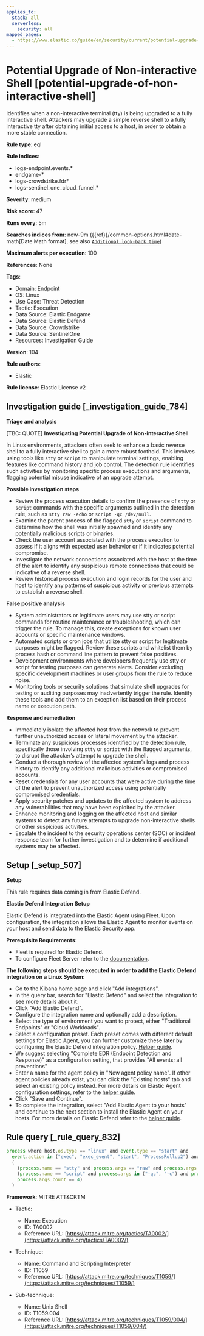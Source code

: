 ```yaml
---
applies_to:
  stack: all
  serverless:
    security: all
mapped_pages:
  - https://www.elastic.co/guide/en/security/current/potential-upgrade-of-non-interactive-shell.html
---
```


# Potential Upgrade of Non-interactive Shell [potential-upgrade-of-non-interactive-shell]

Identifies when a non-interactive terminal (tty) is being upgraded to a fully interactive shell. Attackers may upgrade a simple reverse shell to a fully interactive tty after obtaining initial access to a host, in order to obtain a more stable connection.

**Rule type**: eql

**Rule indices**:

* logs-endpoint.events.*
* endgame-*
* logs-crowdstrike.fdr*
* logs-sentinel_one_cloud_funnel.*

**Severity**: medium

**Risk score**: 47

**Runs every**: 5m

**Searches indices from**: now-9m ({{ref}}/common-options.html#date-math[Date Math format], see also [`Additional look-back time`](docs-content://solutions/security/detect-and-alert/create-detection-rule.md#rule-schedule))

**Maximum alerts per execution**: 100

**References**: None

**Tags**:

* Domain: Endpoint
* OS: Linux
* Use Case: Threat Detection
* Tactic: Execution
* Data Source: Elastic Endgame
* Data Source: Elastic Defend
* Data Source: Crowdstrike
* Data Source: SentinelOne
* Resources: Investigation Guide

**Version**: 104

**Rule authors**:

* Elastic

**Rule license**: Elastic License v2

## Investigation guide [_investigation_guide_784]

**Triage and analysis**

[TBC: QUOTE]
**Investigating Potential Upgrade of Non-interactive Shell**

In Linux environments, attackers often seek to enhance a basic reverse shell to a fully interactive shell to gain a more robust foothold. This involves using tools like `stty` or `script` to manipulate terminal settings, enabling features like command history and job control. The detection rule identifies such activities by monitoring specific process executions and arguments, flagging potential misuse indicative of an upgrade attempt.

**Possible investigation steps**

* Review the process execution details to confirm the presence of `stty` or `script` commands with the specific arguments outlined in the detection rule, such as `stty raw -echo` or `script -qc /dev/null`.
* Examine the parent process of the flagged `stty` or `script` command to determine how the shell was initially spawned and identify any potentially malicious scripts or binaries.
* Check the user account associated with the process execution to assess if it aligns with expected user behavior or if it indicates potential compromise.
* Investigate the network connections associated with the host at the time of the alert to identify any suspicious remote connections that could be indicative of a reverse shell.
* Review historical process execution and login records for the user and host to identify any patterns of suspicious activity or previous attempts to establish a reverse shell.

**False positive analysis**

* System administrators or legitimate users may use stty or script commands for routine maintenance or troubleshooting, which can trigger the rule. To manage this, create exceptions for known user accounts or specific maintenance windows.
* Automated scripts or cron jobs that utilize stty or script for legitimate purposes might be flagged. Review these scripts and whitelist them by process hash or command line pattern to prevent false positives.
* Development environments where developers frequently use stty or script for testing purposes can generate alerts. Consider excluding specific development machines or user groups from the rule to reduce noise.
* Monitoring tools or security solutions that simulate shell upgrades for testing or auditing purposes may inadvertently trigger the rule. Identify these tools and add them to an exception list based on their process name or execution path.

**Response and remediation**

* Immediately isolate the affected host from the network to prevent further unauthorized access or lateral movement by the attacker.
* Terminate any suspicious processes identified by the detection rule, specifically those involving `stty` or `script` with the flagged arguments, to disrupt the attacker’s attempt to upgrade the shell.
* Conduct a thorough review of the affected system’s logs and process history to identify any additional malicious activities or compromised accounts.
* Reset credentials for any user accounts that were active during the time of the alert to prevent unauthorized access using potentially compromised credentials.
* Apply security patches and updates to the affected system to address any vulnerabilities that may have been exploited by the attacker.
* Enhance monitoring and logging on the affected host and similar systems to detect any future attempts to upgrade non-interactive shells or other suspicious activities.
* Escalate the incident to the security operations center (SOC) or incident response team for further investigation and to determine if additional systems may be affected.


## Setup [_setup_507]

**Setup**

This rule requires data coming in from Elastic Defend.

**Elastic Defend Integration Setup**

Elastic Defend is integrated into the Elastic Agent using Fleet. Upon configuration, the integration allows the Elastic Agent to monitor events on your host and send data to the Elastic Security app.

**Prerequisite Requirements:**

* Fleet is required for Elastic Defend.
* To configure Fleet Server refer to the [documentation](docs-content://reference/ingestion-tools/fleet/fleet-server.md).

**The following steps should be executed in order to add the Elastic Defend integration on a Linux System:**

* Go to the Kibana home page and click "Add integrations".
* In the query bar, search for "Elastic Defend" and select the integration to see more details about it.
* Click "Add Elastic Defend".
* Configure the integration name and optionally add a description.
* Select the type of environment you want to protect, either "Traditional Endpoints" or "Cloud Workloads".
* Select a configuration preset. Each preset comes with different default settings for Elastic Agent, you can further customize these later by configuring the Elastic Defend integration policy. [Helper guide](docs-content://solutions/security/configure-elastic-defend/configure-an-integration-policy-for-elastic-defend.md).
* We suggest selecting "Complete EDR (Endpoint Detection and Response)" as a configuration setting, that provides "All events; all preventions"
* Enter a name for the agent policy in "New agent policy name". If other agent policies already exist, you can click the "Existing hosts" tab and select an existing policy instead. For more details on Elastic Agent configuration settings, refer to the [helper guide](docs-content://reference/ingestion-tools/fleet/agent-policy.md).
* Click "Save and Continue".
* To complete the integration, select "Add Elastic Agent to your hosts" and continue to the next section to install the Elastic Agent on your hosts. For more details on Elastic Defend refer to the [helper guide](docs-content://solutions/security/configure-elastic-defend/install-elastic-defend.md).


## Rule query [_rule_query_832]

```js
process where host.os.type == "linux" and event.type == "start" and
  event.action in ("exec", "exec_event", "start", "ProcessRollup2") and
  (
    (process.name == "stty" and process.args == "raw" and process.args == "-echo" and process.args_count >= 3) or
    (process.name == "script" and process.args in ("-qc", "-c") and process.args == "/dev/null" and
    process.args_count == 4)
  )
```

**Framework**: MITRE ATT&CKTM

* Tactic:

    * Name: Execution
    * ID: TA0002
    * Reference URL: [https://attack.mitre.org/tactics/TA0002/](https://attack.mitre.org/tactics/TA0002/)

* Technique:

    * Name: Command and Scripting Interpreter
    * ID: T1059
    * Reference URL: [https://attack.mitre.org/techniques/T1059/](https://attack.mitre.org/techniques/T1059/)

* Sub-technique:

    * Name: Unix Shell
    * ID: T1059.004
    * Reference URL: [https://attack.mitre.org/techniques/T1059/004/](https://attack.mitre.org/techniques/T1059/004/)



